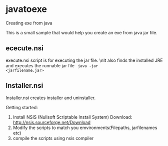# javatoexe
Creating exe from java

This is a small sample that would help you create an exe from java jar file.

ececute.nsi
-----------
execute.nsi script is for executing the jar file. \nIt also finds the installed JRE and executes the runnable jar file
<code> java -jar <jarfilename.jar> </code>

Installer.nsi
--------------

Installer.nsi creates installer and uninstaller.


Getting started:

1. Install NSIS (Nullsoft Scriptable Install System) 
   Download: http://nsis.sourceforge.net/Download
2. Modify the scripts to match you emvironments(Filepaths, jarfilenames etc)
3. compile the scripts using nsis compiler
